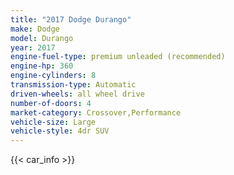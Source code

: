 ```yaml
---
title: "2017 Dodge Durango"
make: Dodge
model: Durango
year: 2017
engine-fuel-type: premium unleaded (recommended)
engine-hp: 360
engine-cylinders: 8
transmission-type: Automatic
driven-wheels: all wheel drive
number-of-doors: 4
market-category: Crossover,Performance
vehicle-size: Large
vehicle-style: 4dr SUV
---
```


{{< car_info >}}
